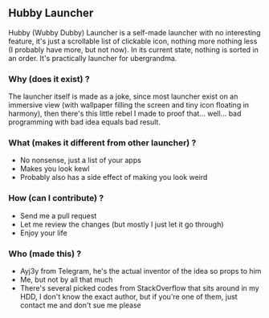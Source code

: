 ## Hubby Launcher ##

Hubby (Wubby Dubby) Launcher is a self-made launcher with no interesting feature, it's just a scrollable list of clickable icon, nothing more nothing less (I probably have more, but not now). In its current state, nothing is sorted in an order. It's practically launcher for ubergrandma.

### Why (does it exist) ? ###

The launcher itself is made as a joke, since most launcher exist on an immersive view (with wallpaper filling the screen and tiny icon floating in harmony), then there's this little rebel I made to proof that... well... bad programming with bad idea equals bad result.

### What (makes it different from other launcher) ? ###

* No nonsense, just a list of your apps
* Makes you look kewl
* Probably also has a side effect of making you look weird

### How (can I contribute) ? ###

* Send me a pull request
* Let me review the changes (but mostly I just let it go through)
* Enjoy your life

### Who (made this) ? ###

* Ayj3y from Telegram, he's the actual inventor of the idea so props to him
* Me, but not by all that much
* There's several picked codes from StackOverflow that sits around in my HDD, I don't know the exact author, but if you're one of them, just contact me and don't sue me please